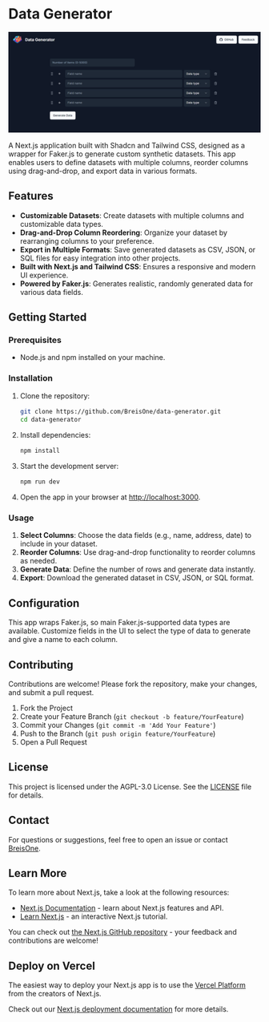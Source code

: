 # Data Generator

![Data Generator App](./docs/app_preview.png)

A Next.js application built with Shadcn and Tailwind CSS, designed as a wrapper for Faker.js to generate custom synthetic datasets. This app enables users to define datasets with multiple columns, reorder columns using drag-and-drop, and export data in various formats.

## Features

- **Customizable Datasets**: Create datasets with multiple columns and customizable data types.
- **Drag-and-Drop Column Reordering**: Organize your dataset by rearranging columns to your preference.
- **Export in Multiple Formats**: Save generated datasets as CSV, JSON, or SQL files for easy integration into other projects.
- **Built with Next.js and Tailwind CSS**: Ensures a responsive and modern UI experience.
- **Powered by Faker.js**: Generates realistic, randomly generated data for various data fields.

## Getting Started

### Prerequisites

- Node.js and npm installed on your machine.

### Installation

1. Clone the repository:

    ```bash
    git clone https://github.com/BreisOne/data-generator.git
    cd data-generator
    ```

2. Install dependencies:

    ```bash
    npm install
    ```

3. Start the development server:

    ```bash
    npm run dev
    ```

4. Open the app in your browser at [http://localhost:3000](http://localhost:3000).

### Usage

1. **Select Columns**: Choose the data fields (e.g., name, address, date) to include in your dataset.
2. **Reorder Columns**: Use drag-and-drop functionality to reorder columns as needed.
3. **Generate Data**: Define the number of rows and generate data instantly.
4. **Export**: Download the generated dataset in CSV, JSON, or SQL format.

## Configuration

This app wraps Faker.js, so main Faker.js-supported data types are available. Customize fields in the UI to select the type of data to generate and give a name to each column.

## Contributing

Contributions are welcome! Please fork the repository, make your changes, and submit a pull request.

1. Fork the Project
2. Create your Feature Branch (`git checkout -b feature/YourFeature`)
3. Commit your Changes (`git commit -m 'Add Your Feature'`)
4. Push to the Branch (`git push origin feature/YourFeature`)
5. Open a Pull Request

## License

This project is licensed under the AGPL-3.0 License. See the [LICENSE](LICENSE) file for details.

## Contact

For questions or suggestions, feel free to open an issue or contact [BreisOne](https://github.com/BreisOne).

## Learn More

To learn more about Next.js, take a look at the following resources:

- [Next.js Documentation](https://nextjs.org/docs) - learn about Next.js features and API.
- [Learn Next.js](https://nextjs.org/learn) - an interactive Next.js tutorial.

You can check out [the Next.js GitHub repository](https://github.com/vercel/next.js/) - your feedback and contributions are welcome!

## Deploy on Vercel

The easiest way to deploy your Next.js app is to use the [Vercel Platform](https://vercel.com/new?utm_medium=default-template&filter=next.js&utm_source=create-next-app&utm_campaign=create-next-app-readme) from the creators of Next.js.

Check out our [Next.js deployment documentation](https://nextjs.org/docs/deployment) for more details.
